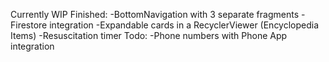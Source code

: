 Currently WIP
Finished:
-BottomNavigation with 3 separate fragments
-Firestore integration
-Expandable cards in a RecyclerViewer (Encyclopedia Items)
-Resuscitation timer
Todo:
-Phone numbers with Phone App integration
